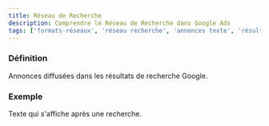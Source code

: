 ```yaml
---
title: Réseau de Recherche
description: Comprendre le Réseau de Recherche dans Google Ads
tags: ['formats-réseaux', 'réseau recherche', 'annonces texte', 'résultats recherche', 'search ads', 'mots-clés', 'google ads']
---
```


### Définition
Annonces diffusées dans les résultats de recherche Google.

### Exemple
Texte qui s'affiche après une recherche.